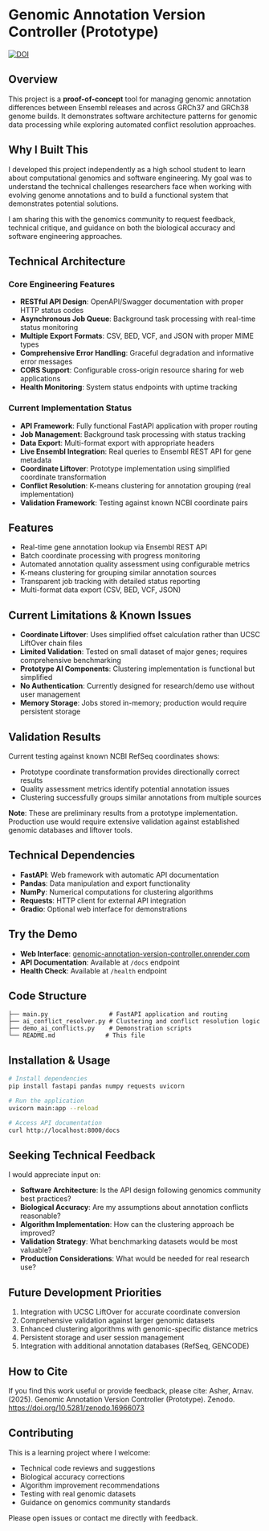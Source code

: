 # Genomic Annotation Version Controller (Prototype)
[![DOI](https://zenodo.org/badge/DOI/10.5281/zenodo.16966073.svg)](https://doi.org/10.5281/zenodo.16966073)

## Overview
This project is a **proof-of-concept** tool for managing genomic annotation differences between Ensembl releases and across GRCh37 and GRCh38 genome builds. It demonstrates software architecture patterns for genomic data processing while exploring automated conflict resolution approaches.

## Why I Built This
I developed this project independently as a high school student to learn about computational genomics and software engineering. My goal was to understand the technical challenges researchers face when working with evolving genome annotations and to build a functional system that demonstrates potential solutions.

I am sharing this with the genomics community to request feedback, technical critique, and guidance on both the biological accuracy and software engineering approaches.

## Technical Architecture

### Core Engineering Features
- **RESTful API Design**: OpenAPI/Swagger documentation with proper HTTP status codes
- **Asynchronous Job Queue**: Background task processing with real-time status monitoring  
- **Multiple Export Formats**: CSV, BED, VCF, and JSON with proper MIME types
- **Comprehensive Error Handling**: Graceful degradation and informative error messages
- **CORS Support**: Configurable cross-origin resource sharing for web applications
- **Health Monitoring**: System status endpoints with uptime tracking

### Current Implementation Status
-  **API Framework**: Fully functional FastAPI application with proper routing
-  **Job Management**: Background task processing with status tracking
-  **Data Export**: Multi-format export with appropriate headers
-  **Live Ensembl Integration**: Real queries to Ensembl REST API for gene metadata
- **Coordinate Liftover**: Prototype implementation using simplified coordinate transformation
-  **Conflict Resolution**: K-means clustering for annotation grouping (real implementation)
-  **Validation Framework**: Testing against known NCBI coordinate pairs

## Features
- Real-time gene annotation lookup via Ensembl REST API
- Batch coordinate processing with progress monitoring
- Automated annotation quality assessment using configurable metrics
- K-means clustering for grouping similar annotation sources
- Transparent job tracking with detailed status reporting
- Multi-format data export (CSV, BED, VCF, JSON)

## Current Limitations & Known Issues
- **Coordinate Liftover**: Uses simplified offset calculation rather than UCSC LiftOver chain files
- **Limited Validation**: Tested on small dataset of major genes; requires comprehensive benchmarking
- **Prototype AI Components**: Clustering implementation is functional but simplified
- **No Authentication**: Currently designed for research/demo use without user management
- **Memory Storage**: Jobs stored in-memory; production would require persistent storage

## Validation Results
Current testing against known NCBI RefSeq coordinates shows:
- Prototype coordinate transformation provides directionally correct results
- Quality assessment metrics identify potential annotation issues
- Clustering successfully groups similar annotations from multiple sources

**Note**: These are preliminary results from a prototype implementation. Production use would require extensive validation against established genomic databases and liftover tools.

## Technical Dependencies
- **FastAPI**: Web framework with automatic API documentation
- **Pandas**: Data manipulation and export functionality  
- **NumPy**: Numerical computations for clustering algorithms
- **Requests**: HTTP client for external API integration
- **Gradio**: Optional web interface for demonstrations

## Try the Demo
- **Web Interface**: [genomic-annotation-version-controller.onrender.com](https://genomic-annotation-version-controller.onrender.com)
- **API Documentation**: Available at `/docs` endpoint
- **Health Check**: Available at `/health` endpoint

## Code Structure
```
├── main.py                 # FastAPI application and routing
├── ai_conflict_resolver.py # Clustering and conflict resolution logic
├── demo_ai_conflicts.py    # Demonstration scripts
└── README.md              # This file
```

## Installation & Usage
```bash
# Install dependencies
pip install fastapi pandas numpy requests uvicorn

# Run the application
uvicorn main:app --reload

# Access API documentation
curl http://localhost:8000/docs
```

## Seeking Technical Feedback
I would appreciate input on:
- **Software Architecture**: Is the API design following genomics community best practices?
- **Biological Accuracy**: Are my assumptions about annotation conflicts reasonable?
- **Algorithm Implementation**: How can the clustering approach be improved?
- **Validation Strategy**: What benchmarking datasets would be most valuable?
- **Production Considerations**: What would be needed for real research use?

## Future Development Priorities
1. Integration with UCSC LiftOver for accurate coordinate conversion
2. Comprehensive validation against larger genomic datasets  
3. Enhanced clustering algorithms with genomic-specific distance metrics
4. Persistent storage and user session management
5. Integration with additional annotation databases (RefSeq, GENCODE)

## How to Cite
If you find this work useful or provide feedback, please cite:
Asher, Arnav. (2025). Genomic Annotation Version Controller (Prototype). Zenodo. https://doi.org/10.5281/zenodo.16966073

## Contributing
This is a learning project where I welcome:
- Technical code reviews and suggestions
- Biological accuracy corrections
- Algorithm improvement recommendations
- Testing with real genomic datasets
- Guidance on genomics community standards

Please open issues or contact me directly with feedback.